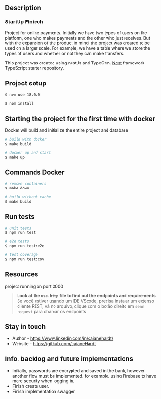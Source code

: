## Description
### StartUp Fintech
Project for online payments. 
Initially we have two types of users on the platform, one who makes payments and the other who just receives. But with the expansion of the product in mind, the project was created to be used on a larger scale. For example, we have a table where we store the types of users and whether or not they can make transfers.


This project was created using nestJs and TypeOrm.
[Nest](https://github.com/nestjs/nest) framework TypeScript starter repository.

## Project setup
```bash
$ nvm use 18.0.0
```

```bash
$ npm install
```

## Starting the project for the first time with docker
Docker will build and initialize the entire project and database

```bash
# build with docker
$ make build

# docker up and start 
$ make up
```

## Commands Docker

```bash
# remove containers
$ make down 

# build without cache
$ make build
```

## Run tests

```bash
# unit tests
$ npm run test

# e2e tests
$ npm run test:e2e

# test coverage
$ npm run test:cov
```

## Resources
project running on port 3000

> **Look at the `use.http` file to find out the endpoints and requirements**
Se você estiver usando um IDE VScode, precisa instalar um extenso cliente REST, vá no arquivo, clique com o botão direito em `send request` para chamar os endpoints

## Stay in touch

- Author - https://www.linkedin.com/in/caianehardt/
- Website - https://github.com/caianeHardt


## Info, backlog and future implementations
- Initially, passwords are encrypted and saved in the bank, however another flow must be implemented, for example, using Firebase to have more security when logging in.
- Finish create user.
- Finish implementation swagger

